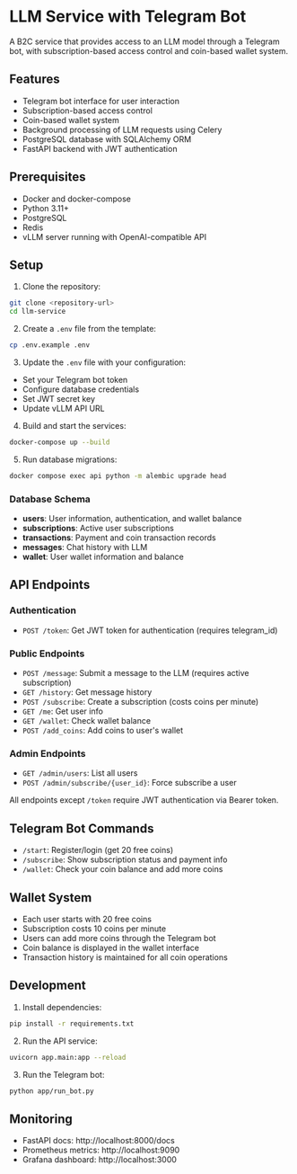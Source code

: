 # LLM Service with Telegram Bot

A B2C service that provides access to an LLM model through a Telegram bot, with subscription-based access control and coin-based wallet system.

## Features

- Telegram bot interface for user interaction
- Subscription-based access control
- Coin-based wallet system 
- Background processing of LLM requests using Celery
- PostgreSQL database with SQLAlchemy ORM
- FastAPI backend with JWT authentication

## Prerequisites

- Docker and docker-compose
- Python 3.11+
- PostgreSQL
- Redis
- vLLM server running with OpenAI-compatible API

## Setup

1. Clone the repository:
```bash
git clone <repository-url>
cd llm-service
```

2. Create a `.env` file from the template:
```bash
cp .env.example .env
```

3. Update the `.env` file with your configuration:
- Set your Telegram bot token
- Configure database credentials
- Set JWT secret key
- Update vLLM API URL

4. Build and start the services:
```bash
docker-compose up --build
```

5. Run database migrations:
```bash
docker compose exec api python -m alembic upgrade head
```

### Database Schema

- **users**: User information, authentication, and wallet balance
- **subscriptions**: Active user subscriptions
- **transactions**: Payment and coin transaction records
- **messages**: Chat history with LLM
- **wallet**: User wallet information and balance

## API Endpoints

### Authentication

- `POST /token`: Get JWT token for authentication (requires telegram_id)

### Public Endpoints

- `POST /message`: Submit a message to the LLM (requires active subscription)
- `GET /history`: Get message history
- `POST /subscribe`: Create a subscription (costs coins per minute)
- `GET /me`: Get user info
- `GET /wallet`: Check wallet balance
- `POST /add_coins`: Add coins to user's wallet

### Admin Endpoints

- `GET /admin/users`: List all users
- `POST /admin/subscribe/{user_id}`: Force subscribe a user

All endpoints except `/token` require JWT authentication via Bearer token.

## Telegram Bot Commands

- `/start`: Register/login (get 20 free coins)
- `/subscribe`: Show subscription status and payment info
- `/wallet`: Check your coin balance and add more coins

## Wallet System

- Each user starts with 20 free coins
- Subscription costs 10 coins per minute
- Users can add more coins through the Telegram bot
- Coin balance is displayed in the wallet interface
- Transaction history is maintained for all coin operations

## Development

1. Install dependencies:
```bash
pip install -r requirements.txt
```

2. Run the API service:
```bash
uvicorn app.main:app --reload
```

3. Run the Telegram bot:
```bash
python app/run_bot.py
```

## Monitoring

- FastAPI docs: http://localhost:8000/docs
- Prometheus metrics: http://localhost:9090
- Grafana dashboard: http://localhost:3000
